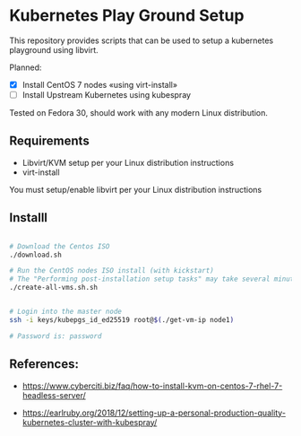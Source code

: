 # Kubernetes Play Ground Setup 

This repository provides scripts that can be used to setup a kubernetes playground using libvirt.

Planned:

- [x] Install CentOS 7 nodes «using virt-install»
- [ ] Install Upstream Kubernetes using kubespray

Tested on Fedora 30, should work with any modern Linux distribution.

## Requirements

- Libvirt/KVM setup per your Linux distribution instructions
- virt-install

You must setup/enable libvirt per your Linux distribution instructions

## Installl

```sh

# Download the Centos ISO
./download.sh

# Run the CentOS nodes ISO install (with kickstart)
# The "Performing post-installation setup tasks" may take several minutes
./create-all-vms.sh.sh


# Login into the master node
ssh -i keys/kubepgs_id_ed25519 root@$(./get-vm-ip node1)

# Password is: password
```

## References:

- https://www.cyberciti.biz/faq/how-to-install-kvm-on-centos-7-rhel-7-headless-server/

- https://earlruby.org/2018/12/setting-up-a-personal-production-quality-kubernetes-cluster-with-kubespray/

